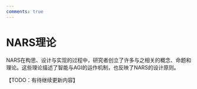 ```yaml
---
comments: true
---
```


# NARS理论

NARS在构思、设计与实现的过程中，研究者创立了许多与之相关的概念、命题和理论。这些理论描述了智能与AGI的运作机制，也反映了NARS的设计原则。

【TODO：有待继续更新内容】
